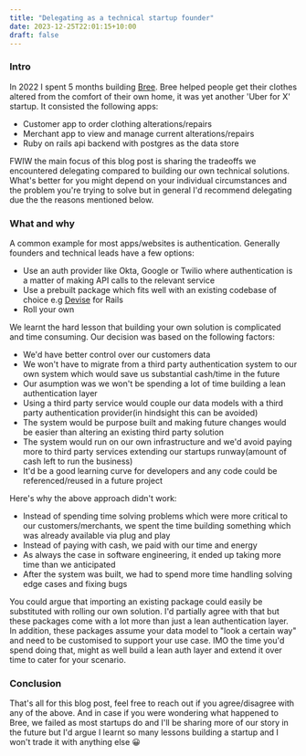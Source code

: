```yaml
---
title: "Delegating as a technical startup founder"
date: 2023-12-25T22:01:15+10:00
draft: false
---
```


### Intro

In 2022 I spent 5 months building [Bree](https://www.linkedin.com/company/bree-services/). Bree helped people get their clothes altered from the comfort of their own home, it was yet another 'Uber for X' startup. It consisted the following apps:

- Customer app to order clothing alterations/repairs
- Merchant app to view and manage current alterations/repairs
- Ruby on rails api backend with postgres as the data store

FWIW the main focus of this blog post is sharing the tradeoffs we encountered delegating compared to building our own technical solutions. What's better for you might depend on your individual circumstances and the problem you're trying to solve but in general I'd recommend delegating due the the reasons mentioned below.

### What and why

A common example for most apps/websites is authentication. Generally founders and technical leads have a few options:

- Use an auth provider like Okta, Google or Twilio where authentication is a matter of making API calls to the relevant service
- Use a prebuilt package which fits well with an existing codebase of choice e.g [Devise](https://github.com/heartcombo/devise) for Rails
- Roll your own

We learnt the hard lesson that building your own solution is complicated and time consuming. Our decision was based on the following factors:

- We'd have better control over our customers data
- We won't have to migrate from a third party authentication system to our own system which would save us substantial cash/time in the future
- Our asumption was we won't be spending a lot of time building a lean authentication layer
- Using a third party service would couple our data models with a third party authentication provider(in hindsight this can be avoided)
- The system would be purpose built and making future changes would be easier than altering an existing third party solution
- The system would run on our own infrastructure and we'd avoid paying more to third party services extending our startups runway(amount of cash left to run the business)
- It'd be a good learning curve for developers and any code could be referenced/reused in a future project

Here's why the above approach didn't work:

- Instead of spending time solving problems which were more critical to our customers/merchants, we spent the time building something which was already available via plug and play
- Instead of paying with cash, we paid with our time and energy
- As always the case in software engineering, it ended up taking more time than we anticipated
- After the system was built, we had to spend more time handling solving edge cases and fixing bugs

You could argue that importing an existing package could easily be substituted with rolling our own solution. I'd partially agree with that but these packages come with a lot more than just a lean authentication layer. In addition, these packages assume your data model to "look a certain way" and need to be customised to support your use case. IMO the time you'd spend doing that, might as well build a lean auth layer and extend it over time to cater for your scenario.

### Conclusion

That's all for this blog post, feel free to reach out if you agree/disagree with any of the above. And in case if you were wondering what happened to Bree, we failed as most startups do and I'll be sharing more of our story in the future but I'd argue I learnt so many lessons building a startup and I won't trade it with anything else 😀
